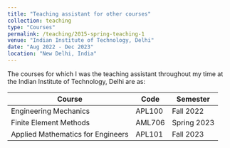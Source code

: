 ```yaml
---
title: "Teaching assistant for other courses"
collection: teaching
type: "Courses"
permalink: /teaching/2015-spring-teaching-1
venue: "Indian Institute of Technology, Delhi"
date: "Aug 2022 - Dec 2023"
location: "New Delhi, India"
---
```


The courses for which I was the teaching assistant throughout my time at the Indian Institute of Technology, Delhi are as:


| Course                                 | Code    | Semester    |
|----------------------------------------|---------|-------------|
| Engineering Mechanics                  | APL100  | Fall 2022   |
| Finite Element Methods                 | AML706  | Spring 2023 |
| Applied Mathematics for Engineers      | APL101  | Fall 2023   |
